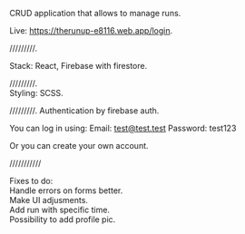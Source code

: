 CRUD application that allows to manage runs.
  
Live: https://therunup-e8116.web.app/login.

/////////. 

Stack: React, Firebase with firestore. 

/////////.  
Styling: SCSS. 

/////////. 
Authentication by firebase auth.

You can log in using:
Email: test@test.test
Password: test123

Or you can create your own account.

///////////

Fixes to do:  
Handle errors on forms better.  
Make UI adjusments.  
Add run with specific time.  
Possibility to add profile pic. 
